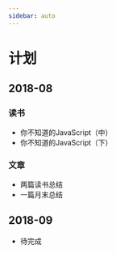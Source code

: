 ```yaml
---
sidebar: auto
---
```


# 计划

## 2018-08

### 读书

- 你不知道的JavaScript（中）
- 你不知道的JavaScript（下）

### 文章

- 两篇读书总结
- 一篇月末总结

## 2018-09

- 待完成
